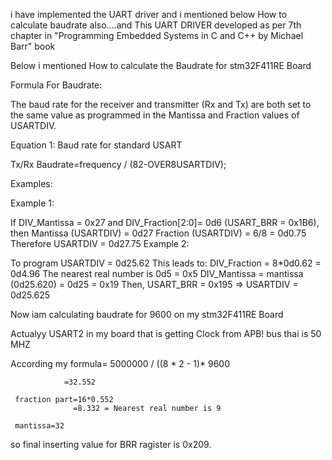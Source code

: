 i have implemented the UART driver and i  mentioned below How to calculate baudrate also....and This UART DRIVER developed as per 7th chapter in "Programming Embedded Systems in C and C++ by Michael Barr" book

Below i mentioned How to calculate the Baudrate for stm32F411RE Board 

Formula For Baudrate:

The baud rate for the receiver and transmitter (Rx and Tx) are both set to the same value as programmed in the Mantissa and Fraction values of USARTDIV.

Equation 1: Baud rate for standard USART

Tx/Rx Baudrate=frequency / (82-OVER8USARTDIV);

Examples:

Example 1:

If DIV_Mantissa = 0x27 and DIV_Fraction[2:0]= 0d6 (USART_BRR = 0x1B6), then Mantissa (USARTDIV) = 0d27 Fraction (USARTDIV) = 6/8 = 0d0.75 Therefore USARTDIV = 0d27.75 Example 2:

To program USARTDIV = 0d25.62 This leads to: DIV_Fraction = 8*0d0.62 = 0d4.96 The nearest real number is 0d5 = 0x5 DIV_Mantissa = mantissa (0d25.620) = 0d25 = 0x19 Then, USART_BRR = 0x195 => USARTDIV = 0d25.625

Now iam calculating baudrate for 9600 on my stm32F411RE Board

Actualyy USART2 in my board that is getting Clock from APB! bus thai is 50 MHZ

According my formula= 5000000 / ((8 * 2 - 1)* 9600

                =32.552

     fraction part=16*0.552
                  =8.332 = Nearest real number is 9

     mantissa=32
so final inserting value for BRR ragister is 0x209.
